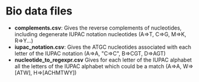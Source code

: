 # Bio data files

- **complements.csv**: Gives the reverse complements of nucleotides, including degenerate IUPAC notation nucleotides (A=>T, C=>G, M=>K, R=>Y...)
- **iupac_notation.csv**: Gives the ATGC nucleotides associated with each letter of the IUPAC notation (A=>A, "C=>C", B=>CGT, D=>AGT)
- **nucleotide_to_regexpr.csv** Gives for each letter of the IUPAC alphabet all the letters of the IUPAC alphabet which could be a match (A=>A, W=>[ATW], H=>[ACHMTWY])

